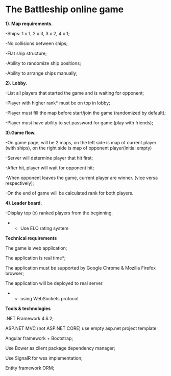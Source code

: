 # The Battleship online game


**1). Map requirements.**

-Ships: 1 x 1, 2 x 3, 3 x 2, 4 x 1;

-No collisions between ships;

-Flat ship structure;

-Ability to randomize ship positions;

-Ability to arrange ships manually;


**2). Lobby.**

-List all players that started the game and is waiting for opponent;

-Player with higher rank* must be on top in lobby;

-Player must fill the map before start/join the game (randomized by default);

-Player must have ability to set password for game (play with friends);


**3).Game flow.**

-On game page, will be 2 maps, on the left side is map of current player (with ships), on the right side is map of opponent player(initial empty)

-Server will determine player that hit first;

-After hit, player will wait for opponent hit;

-When opponent leaves the game, current player are winner. (vice versa respectively);

-On the end of game will be calculated rank for both players.


**4).Leader board.**

-Display top (x) ranked players from the beginning.

* - Use ELO rating system


**Technical requirements** 

The game is web application;

The application is real time*;

The application must be supported by Google Chrome & Mozilla Firefox browser;

The application will be deployed to real server.

* - using WebSockets protocol.


**Tools & technologies**

.NET Framework 4.6.2;

ASP.NET MVC (not ASP.NET CORE) use empty asp.net project template

Angular framework + Bootstrap;

Use Bower as client package dependency manager;

Use SignalR for wss implementation;

Entity framework ORM;
